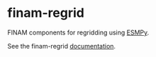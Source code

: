 # finam-regrid

FINAM components for regridding using [ESMPy](https://earthsystemmodeling.org/esmpy/).

See the finam-regrid [documentation](https://finam.pages.ufz.de/finam-regrid).
